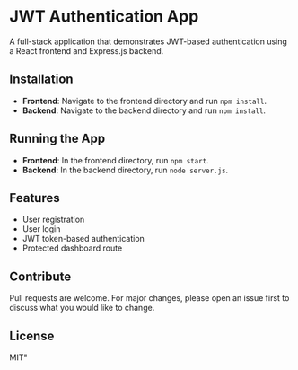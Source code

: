 # JWT Authentication App

A full-stack application that demonstrates JWT-based authentication using a React frontend and Express.js backend.

## Installation

- **Frontend**: Navigate to the frontend directory and run `npm install`.
- **Backend**: Navigate to the backend directory and run `npm install`.

## Running the App

- **Frontend**: In the frontend directory, run `npm start`.
- **Backend**: In the backend directory, run `node server.js`.

## Features

- User registration
- User login
- JWT token-based authentication
- Protected dashboard route

## Contribute

Pull requests are welcome. For major changes, please open an issue first to discuss what you would like to change.

## License

MIT"


